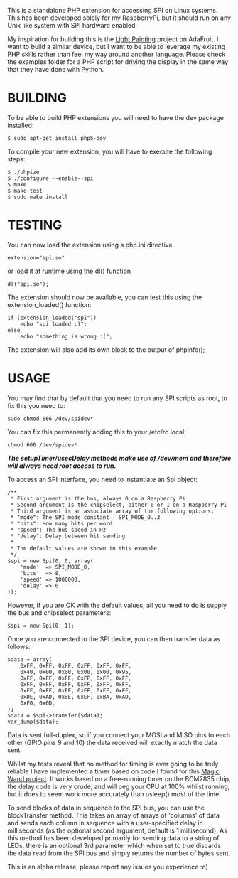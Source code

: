This is a standalone PHP extension for accessing SPI on Linux systems.
This has been developed solely for my RaspberryPi, but it should run
on any Unix like system with SPI hardware enabled.

My inspiration for building this is the [Light Painting](http://learn.adafruit.com/light-painting-with-raspberry-pi)
project on AdaFruit. I want to build a similar device, but I want to
be able to leverage my existing PHP skills rather than feel my way
around another language. Please check the examples folder for a PHP
script for driving the display in the same way that they have done
with Python.

BUILDING
========

To be able to build PHP extensions you will need to have the dev package installed:

    $ sudo apt-get install php5-dev

To compile your new extension, you will have to execute the following steps:

    $ ./phpize
    $ ./configure --enable--spi
    $ make
    $ make test
    $ sudo make install

TESTING
=======

You can now load the extension using a php.ini directive

    extension="spi.so"

or load it at runtime using the dl() function

    dl("spi.so");

The extension should now be available, you can test this using the
extension_loaded() function:

    if (extension_loaded("spi"))
        echo "spi loaded :)";
    else
        echo "something is wrong :(";

The extension will also add its own block to the output of phpinfo();

USAGE
=====
You may find that by default that you need to run any SPI scripts as root,
to fix this you need to:

    sudo chmod 666 /dev/spidev*

You can fix this permanently adding this to your /etc/rc.local:

    chmod 666 /dev/spidev*

***The setupTimer/usecDelay methods make use of /dev/mem and therefore
will always need root access to run.***

To access an SPI interface, you need to instantiate an Spi object:

    /**
     * First argument is the bus, always 0 on a Raspberry Pi
     * Second argument is the chipselect, either 0 or 1 on a Raspberry Pi
     * Third argument is an associate array of the following options:
     * "mode": The SPI mode constant - SPI_MODE_0..3
     * "bits": How many bits per word
     * "speed": The bus speed in Hz
     * "delay": Delay between bit sending
     *
     * The default values are shown in this example
     */
    $spi = new Spi(0, 0, array(
        'mode'  => SPI_MODE_0,
        'bits'  => 8,
        'speed' => 1000000,
        'delay' => 0
    ));

However, if you are OK with the default values, all you need to do is supply the
bus and chipselect parameters:

    $spi = new Spi(0, 1);

Once you are connected to the SPI device, you can then transfer data as follows:

    $data = array(
        0xFF, 0xFF, 0xFF, 0xFF, 0xFF, 0xFF,
        0x40, 0x00, 0x00, 0x00, 0x00, 0x95,
        0xFF, 0xFF, 0xFF, 0xFF, 0xFF, 0xFF,
        0xFF, 0xFF, 0xFF, 0xFF, 0xFF, 0xFF,
        0xFF, 0xFF, 0xFF, 0xFF, 0xFF, 0xFF,
        0xDE, 0xAD, 0xBE, 0xEF, 0xBA, 0xAD,
        0xF0, 0x0D,
    );
    $data = $spi->transfer($data);
    var_dump($data);

Data is sent full-duplex, so if you connect your MOSI and MISO pins to each other
(GPIO pins 9 and 10) the data received will exactly match the data sent.

Whilst my tests reveal that no method for timing is ever going to be truly reliable
I have implemented a timer based on code I found for this [Magic Wand project](http://www.thebox.myzen.co.uk/Raspberry/Magic_Wand.html).
It works based on a free-running timer on the BCM2835 chip,
the delay code is very crude, and will peg your CPU at 100% whilst running, but it
does to seem work more accurately than usleep() most of the time.

To send blocks of data in sequence to the SPI bus, you can use the blockTransfer
method. This takes an array of arrays of 'columns' of data and sends each column
in sequence with a user-specified delay in milliseconds (as the optional second
argument, default is 1 millisecond).  As this method has been developed primarily
for sending data to a string of LEDs, there is an optional 3rd parameter which
when set to true discards the data read from the SPI bus and simply returns the
number of bytes sent.

This is an alpha release, please report any issues you experience :o)
